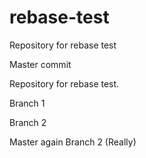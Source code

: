 # rebase-test
Repository for rebase test

Master commit

Repository for rebase test.

Branch 1

Branch 2

Master again
Branch 2 (Really)